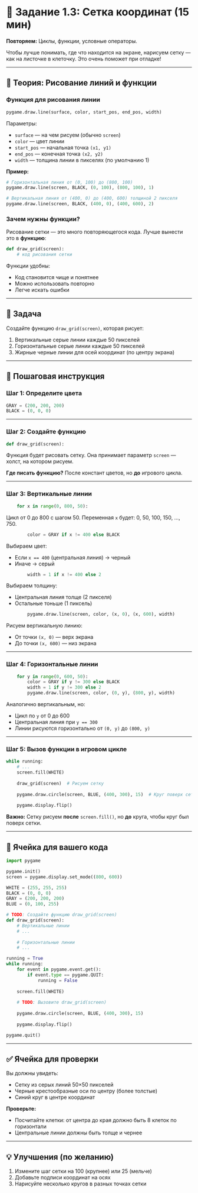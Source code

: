 # 📐 Задание 1.3: Сетка координат (15 мин)

**Повторяем:** Циклы, функции, условные операторы.

Чтобы лучше понимать, где что находится на экране, нарисуем сетку — как на листочке в клеточку. Это очень поможет при отладке!

---

## 🧠 Теория: Рисование линий и функции

### Функция для рисования линии
```python
pygame.draw.line(surface, color, start_pos, end_pos, width)
```

Параметры:
- `surface` — на чем рисуем (обычно `screen`)
- `color` — цвет линии
- `start_pos` — начальная точка `(x1, y1)`
- `end_pos` — конечная точка `(x2, y2)`
- `width` — толщина линии в пикселях (по умолчанию 1)

**Пример:**
```python
# Горизонтальная линия от (0, 100) до (800, 100)
pygame.draw.line(screen, BLACK, (0, 100), (800, 100), 1)

# Вертикальная линия от (400, 0) до (400, 600) толщиной 2 пикселя
pygame.draw.line(screen, BLACK, (400, 0), (400, 600), 2)
```

### Зачем нужны функции?

Рисование сетки — это много повторяющегося кода. Лучше вынести это в **функцию**:

```python
def draw_grid(screen):
    # код рисования сетки
```

Функции удобны:
- Код становится чище и понятнее
- Можно использовать повторно
- Легче искать ошибки

---

## 📝 Задача

Создайте функцию `draw_grid(screen)`, которая рисует:
1. Вертикальные серые линии каждые 50 пикселей
2. Горизонтальные серые линии каждые 50 пикселей  
3. Жирные черные линии для осей координат (по центру экрана)

---

## 🔧 Пошаговая инструкция

### Шаг 1: Определите цвета
```python
GRAY = (200, 200, 200)
BLACK = (0, 0, 0)
```

---

### Шаг 2: Создайте функцию
```python
def draw_grid(screen):
```
Функция будет рисовать сетку. Она принимает параметр `screen` — холст, на котором рисуем.

**Где писать функцию?**
После констант цветов, но **до** игрового цикла.

---

### Шаг 3: Вертикальные линии
```python
    for x in range(0, 800, 50):
```
Цикл от 0 до 800 с шагом 50. Переменная `x` будет: 0, 50, 100, 150, ..., 750.

```python
        color = GRAY if x != 400 else BLACK
```
Выбираем цвет:
- Если `x == 400` (центральная линия) → черный
- Иначе → серый

```python
        width = 1 if x != 400 else 2
```
Выбираем толщину:
- Центральная линия толще (2 пикселя)
- Остальные тоньше (1 пиксель)

```python
        pygame.draw.line(screen, color, (x, 0), (x, 600), width)
```
Рисуем вертикальную линию:
- От точки `(x, 0)` — верх экрана
- До точки `(x, 600)` — низ экрана

---

### Шаг 4: Горизонтальные линии
```python
    for y in range(0, 600, 50):
        color = GRAY if y != 300 else BLACK
        width = 1 if y != 300 else 2
        pygame.draw.line(screen, color, (0, y), (800, y), width)
```

Аналогично вертикальным, но:
- Цикл по `y` от 0 до 600
- Центральная линия при `y == 300`
- Линии рисуются горизонтально от `(0, y)` до `(800, y)`

---

### Шаг 5: Вызов функции в игровом цикле
```python
while running:
    # ...
    screen.fill(WHITE)
    
    draw_grid(screen)  # Рисуем сетку
    
    pygame.draw.circle(screen, BLUE, (400, 300), 15)  # Круг поверх сетки
    
    pygame.display.flip()
```

**Важно:** Сетку рисуем **после** `screen.fill()`, но **до** круга, чтобы круг был поверх сетки.

---

## 🚀 Ячейка для вашего кода

```python
import pygame

pygame.init()
screen = pygame.display.set_mode((800, 600))

WHITE = (255, 255, 255)
BLACK = (0, 0, 0)
GRAY = (200, 200, 200)
BLUE = (0, 100, 255)

# TODO: Создайте функцию draw_grid(screen)
def draw_grid(screen):
    # Вертикальные линии
    # ...
    
    # Горизонтальные линии
    # ...

running = True
while running:
    for event in pygame.event.get():
        if event.type == pygame.QUIT:
            running = False
    
    screen.fill(WHITE)
    
    # TODO: Вызовите draw_grid(screen)
    
    pygame.draw.circle(screen, BLUE, (400, 300), 15)
    
    pygame.display.flip()

pygame.quit()
```

---

## ✅ Ячейка для проверки

Вы должны увидеть:
- Сетку из серых линий 50×50 пикселей
- Черные крестообразные оси по центру (более толстые)
- Синий круг в центре координат

**Проверьте:**
- Посчитайте клетки: от центра до края должно быть 8 клеток по горизонтали
- Центральные линии должны быть толще и чернее

---

## 💡 Улучшения (по желанию)

1. Измените шаг сетки на 100 (крупнее) или 25 (мельче)
2. Добавьте подписи координат на осях
3. Нарисуйте несколько кругов в разных точках сетки